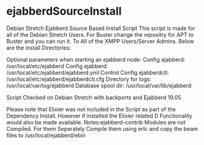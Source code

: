 # ejabberdSourceInstall
Debian Stretch Ejabberd Source Based Install Script
This script is made for all of the Debian Stretch Users. 
For Buster change the repositry for APT to Buster and you can run it. 
To All of the XMPP Users/Server Admins.
Below are the install Directories:

Optional parameters when starting an ejabberd node:
Config ejabberd:    /usr/local/etc/ejabberd
Config ejabberd:    /usr/local/etc/ejabberd/ejabberd.yml
Control Config ejabberdctl: /usr/local/etc/ejabberd/ejabberdctl.cfg
Directory for logs: /usr/local/var/log/ejabberd
Database spool dir: /usr/local/var/lib/ejabberd

Script Checked on Debian Stretch with backports and Ejabberd 19.05

Please note that Elixier was not included in the Script as part of the Dependency Install.
However if installed the Elixier related D Functionality would also be made available. 
Notes:ejabberd-contrib Modules are not Compiled. For them Seperately Compile them using erlc and copy the beam files to /usr/local/ejabberd/ebin
